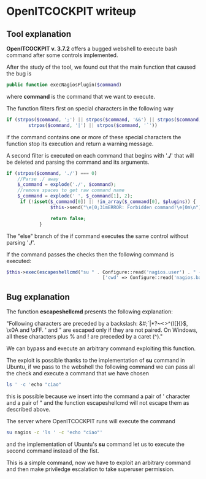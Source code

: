 # OpenITCOCKPIT writeup

## Tool explanation

**OpenITCOCKPIT v. 3.7.2** offers a bugged webshell to execute bash command after some controls implemented.

After the study of the tool, we found out that the main function that caused the bug is 

```php
public function execNagiosPlugin($command)
```

where **command** is the command that we want to execute.

The function filters first on special characters in the following way

```php
if (strpos($command, ';') || strpos($command, '&&') || strpos($command, '$') ||
        strpos($command, '|') || strpos($command, '`'))
```

if the command contains one or more of these special characters the function stop its execution and return a warning message.



A second filter is executed on each command that begins with '**./**' that will be deleted and parsing the command and its arguments.

```php
if (strpos($command, './') === 0)
    //Parse ./ away
    $_command = explode('./', $command);
    //remove spaces to get raw command name
    $_command = explode(' ', $_command[1], 2);
     if (!isset($_command[0]) || !in_array($_command[0], $plugins)) {
                $this->send("\e[0;31mERROR: Forbidden command!\e[0m\n");

                return false;
            }
```

The "else" branch of the if command executes the same control without parsing '**./**'.



If the command passes the checks then the following command is executed:

```php
$this->exec(escapeshellcmd("su " . Configure::read('nagios.user') . " -c '" . $command . "'"),
                                   ['cwd' => Configure::read('nagios.basepath') . Configure::read('nagios.libexec'),]);
```

## Bug explanation

The function **escapeshellcmd** presents the following explanation:

"Following characters are preceded by a backslash:
 &#;`|*?~<>^()[]{}$\, \x0A and \xFF. ' and " are escaped only if they are not paired.
 On Windows, all these characters plus % and ! are preceded by a caret (^)."



We can bypass and execute an arbitrary command exploiting this function.

The exploit is possible thanks to the implementation of **su** command in Ubuntu, if we pass to the webshell the following command we can pass all the check and execute a command that we have chosen

```bash
ls ' -c 'echo "ciao"
```

this is possible because we insert into the command a pair of ' character and a pair of " and the function escapeshellcmd will not escape them as described above.

The server where OpenITCOCKPIT runs will execute the command

```bash
su nagios -c 'ls ' -c 'echo "ciao"'
```

and the implementation of Ubuntu's **su** command let us to execute the second command instead of the fist.

This is a simple command, now we have to exploit an arbitrary command and then make priviledge escalation to take superuser permission.


